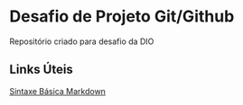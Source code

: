 # Desafio de Projeto Git/Github

Repositório criado para desafio da DIO

## Links Úteis
[Sintaxe Básica Markdown](https://www.markdownguide.org/basic-syntax/)
